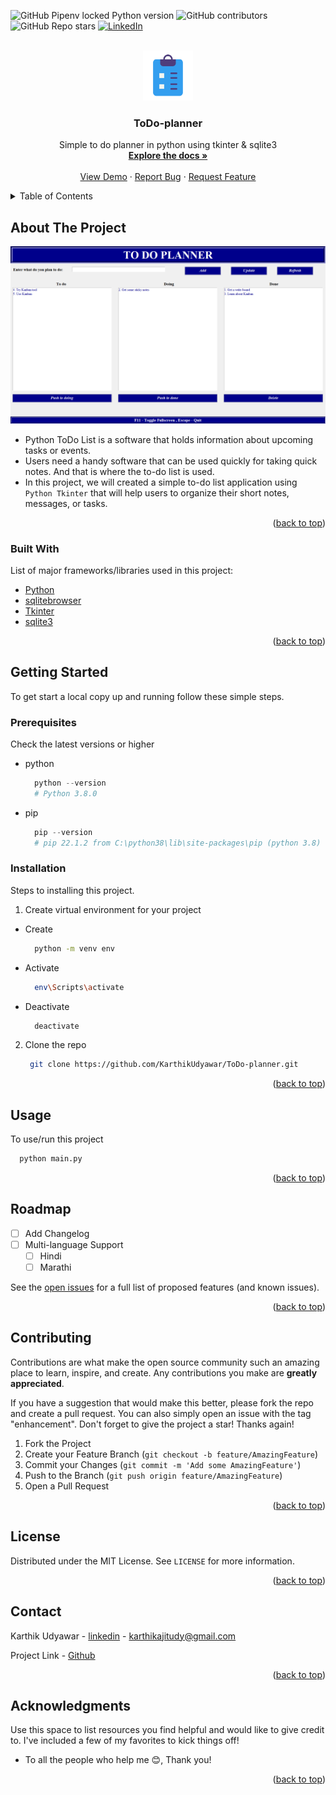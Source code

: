 <div id="top"></div>

![GitHub Pipenv locked Python version][python-shield]
![GitHub contributors][contributors-label]
![GitHub Repo stars][stars-label]
[![LinkedIn][linkedin-shield]][linkedin-url]

<!-- PROJECT LOGO -->
<br />
<div align="center">
  <a href="https://github.com/KarthikUdyawar/ToDo-planner">
    <img src="./.github/images/icons128.png" alt="Logo" width="80" height="80">
  </a>

  <h3 align="center">ToDo-planner</h3>

  <p align="center">
    Simple to do planner in python using tkinter & sqlite3
    <br />
    <a href="https://github.com/KarthikUdyawar/ToDo-planner"><strong>Explore the docs »</strong></a>
    <br />
    <br />
    <a href="https://github.com/KarthikUdyawar/ToDo-planner">View Demo</a>
    ·
    <a href="https://github.com/KarthikUdyawar/ToDo-planner/issues">Report Bug</a>
    ·
    <a href="https://github.com/KarthikUdyawar/ToDo-planner/issues">Request Feature</a>
  </p>
</div>

<!-- TABLE OF CONTENTS -->
<details>
  <summary>Table of Contents</summary>
  <ol>
    <li>
      <a href="#about-the-project">About The Project</a>
      <ul>
        <li><a href="#built-with">Built With</a></li>
      </ul>
    </li>
    <li>
      <a href="#getting-started">Getting Started</a>
      <ul>
        <li><a href="#prerequisites">Prerequisites</a></li>
        <li><a href="#installation">Installation</a></li>
      </ul>
    </li>
    <li><a href="#usage">Usage</a></li>
    <li><a href="#roadmap">Roadmap</a></li>
    <li><a href="#contributing">Contributing</a></li>
    <li><a href="#license">License</a></li>
    <li><a href="#contact">Contact</a></li>
    <li><a href="#acknowledgments">Acknowledgments</a></li>
  </ol>
</details>

<!-- ABOUT THE PROJECT -->

## About The Project

[![Product Name Screen Shot][product-screenshot]][product-link]

- Python ToDo List is a software that holds information about upcoming tasks or events.
- Users need a handy software that can be used quickly for taking quick notes. And that is where the to-do list is used.
- In this project, we will created a simple to-do list application using `Python Tkinter` that will help users to organize their short notes, messages, or tasks.

<p align="right">(<a href="#top">back to top</a>)</p>

### Built With

List of major frameworks/libraries used in this project:

- [Python](https://www.python.org/)
- [sqlitebrowser](https://sqlitebrowser.org/dl/)
- [Tkinter](https://docs.python.org/3/library/tkinter.html)
- [sqlite3](https://docs.python.org/3/library/sqlite3.html)

<p align="right">(<a href="#top">back to top</a>)</p>

<!-- GETTING STARTED -->

## Getting Started

To get start a local copy up and running follow these simple steps.

### Prerequisites

Check the latest versions or higher

- python

  ```powershell
    python --version
    # Python 3.8.0
  ```

- pip
  ```powershell
    pip --version
    # pip 22.1.2 from C:\python38\lib\site-packages\pip (python 3.8)
  ```

### Installation

Steps to installing this project.

1. Create virtual environment for your project

- Create

  ```bash
    python -m venv env
  ```

- Activate

  ```bash
    env\Scripts\activate
  ```

- Deactivate

  ```bash
    deactivate
  ```

2. Clone the repo

   ```bash
    git clone https://github.com/KarthikUdyawar/ToDo-planner.git
   ```

<p align="right">(<a href="#top">back to top</a>)</p>

<!-- USAGE EXAMPLES -->

## Usage

To use/run this project

```sh
  python main.py
```

<p align="right">(<a href="#top">back to top</a>)</p>

<!-- ROADMAP -->

## Roadmap

- [ ] Add Changelog
- [ ] Multi-language Support
  - [ ] Hindi
  - [ ] Marathi

See the [open issues](https://github.com/KarthikUdyawar/ToDo-planner/issues) for a full list of proposed features (and known issues).

<p align="right">(<a href="#top">back to top</a>)</p>

<!-- CONTRIBUTING -->

## Contributing

Contributions are what make the open source community such an amazing place to learn, inspire, and create. Any contributions you make are **greatly appreciated**.

If you have a suggestion that would make this better, please fork the repo and create a pull request. You can also simply open an issue with the tag "enhancement".
Don't forget to give the project a star! Thanks again!

1. Fork the Project
2. Create your Feature Branch (`git checkout -b feature/AmazingFeature`)
3. Commit your Changes (`git commit -m 'Add some AmazingFeature'`)
4. Push to the Branch (`git push origin feature/AmazingFeature`)
5. Open a Pull Request

<p align="right">(<a href="#top">back to top</a>)</p>

<!-- LICENSE -->

## License

Distributed under the MIT License. See `LICENSE` for more information.

<p align="right">(<a href="#top">back to top</a>)</p>

<!-- CONTACT -->

## Contact

Karthik Udyawar - [linkedin](https://www.linkedin.com/in/karthik-udyawar-0489991b3/) - karthikajitudy@gmail.com

Project Link - [Github](https://github.com/KarthikUdyawar)

<p align="right">(<a href="#top">back to top</a>)</p>

<!-- ACKNOWLEDGMENTS -->

## Acknowledgments

Use this space to list resources you find helpful and would like to give credit to. I've included a few of my favorites to kick things off!

- To all the people who help me 😊, Thank you!

<p align="right">(<a href="#top">back to top</a>)</p>

<!-- MARKDOWN LINKS & IMAGES -->
<!-- https://www.markdownguide.org/basic-syntax/#reference-style-links -->

[python-shield]: https://img.shields.io/github/pipenv/locked/python-version/KarthikUdyawar/ToDo-planner?style=for-the-badge&logo=python&logoColor=blue
[contributors-label]: https://img.shields.io/github/contributors/KarthikUdyawar/ToDo-planner?color=blue&style=for-the-badge
[stars-label]: https://img.shields.io/github/stars/KarthikUdyawar/ToDo-planner?style=for-the-badge
[linkedin-shield]: https://img.shields.io/badge/-LinkedIn-black.svg?style=for-the-badge&logo=linkedin&colorB=555
[linkedin-url]: https://www.linkedin.com/in/karthik-udyawar-0489991b3/
[product-screenshot]: ./.github/images/product-screenshot.png
[product-link]: https://github.com/KarthikUdyawar/ToDo-planner/blob/main/.github/images/product-screenshot.png
